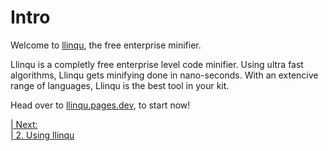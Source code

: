 # Intro

Welcome to [llinqu](https://llinqu.pages.dev), the free enterprise minifier.  

Llinqu is a completly free enterprise level code minifier. Using ultra fast algorithms, Llinqu gets minifying done in nano-seconds. With an extencive range of languages, Llinqu is the best tool in your kit.  

Head over to [llinqu.pages.dev](https://llinqu.pages.dev), to start now!  

<a href="2. Using llinqu.md">
| Next:<br>
| 2. Using llinqu
</a>
